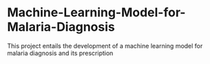 # Machine-Learning-Model-for-Malaria-Diagnosis
This project entails the development of a machine learning model for malaria diagnosis and its prescription
